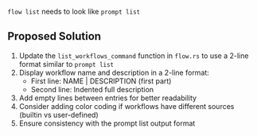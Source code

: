 `flow list` needs to look like `prompt list`

## Proposed Solution
1. Update the `list_workflows_command` function in `flow.rs` to use a 2-line format similar to `prompt list`
2. Display workflow name and description in a 2-line format:
   - First line: NAME | DESCRIPTION (first part)
   - Second line: Indented full description
3. Add empty lines between entries for better readability
4. Consider adding color coding if workflows have different sources (builtin vs user-defined)
5. Ensure consistency with the prompt list output format

